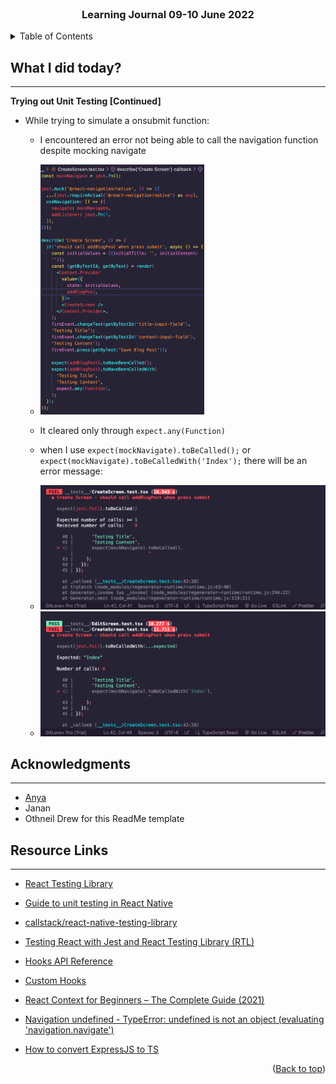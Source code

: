 <div id="top"></div>

<br />

<h3 align="center">Learning Journal 09-10 June 2022</h3>

<!-- TABLE OF CONTENTS -->
<details>
  <summary>Table of Contents</summary>
  <ul>
    <li><a href="#what-did-i-learn-today">What I did today?</a></li>
    <li><a href="#acknowledgments">Acknowledgments</a></li>
    <li><a href="#resource-links">Resource Links</a></li>
  </ul>
</details>

<!-- ABOUT THE PROJECT -->
## What I did today? ##
----
<!-- Type what you learnt here -->

<b>Trying out Unit Testing [Continued]</b>

  - While trying to simulate a onsubmit function:

    - I encountered an error not being able to call the navigation function despite mocking navigate

    - <img src = './img/errorTestingNavigation.png' height='400'/>

    - It cleared only through `expect.any(Function)`

    - when I use `expect(mockNavigate).toBeCalled();` or `expect(mockNavigate).toBeCalledWith('Index');` there will be an error message:

    - <img src='./img/errorMessageMockNavigate.png' width='500'/>

    - <img src='./img/errorMessageMockNavigate1.png' width ='500'/>

<!-- ACKNOWLEDGMENTS -->
## Acknowledgments ##
----
* [Anya](https://github.com/huanganya/react-native-starter)
* Janan
* Othneil Drew for this ReadMe template

<!-- Resource Links -->
## Resource Links ##
----

* [React Testing Library](https://testing-library.com/docs/react-testing-library/intro/)

* [Guide to unit testing in React Native](https://blog.logrocket.com/unit-testing-react-native/#:~:text=Jest%20provides%20the%20testing%20environment,or%20a%20native%20mobile%20environment.)

* [callstack/react-native-testing-library](https://github.com/callstack/react-native-testing-library)

* [Testing React with Jest and React Testing Library (RTL)](https://nlbsg.udemy.com/course/react-testing-library/learn/lecture/24418712#overview)

* [Hooks API Reference](https://reactjs.org/docs/hooks-reference.html)

* [Custom Hooks](https://reactjs.org/docs/hooks-custom.html)

* [React Context for Beginners – The Complete Guide (2021)](https://www.freecodecamp.org/news/react-context-for-beginners/#:~:text=React%20context%20caveats-,What%20is%20React%20context%3F,across%20our%20components%20more%20easily.)

* [Navigation undefined - TypeError: undefined is not an object (evaluating 'navigation.navigate')](https://stackoverflow.com/questions/66293379/navigation-undefined-typeerror-undefined-is-not-an-object-evaluating-naviga)

* [How to convert ExpressJS to TS](https://blog.phillipninan.com/how-to-convert-expressjs-to-typescript)

<p align="right">(<a href="#top">Back to top</a>)</p>

